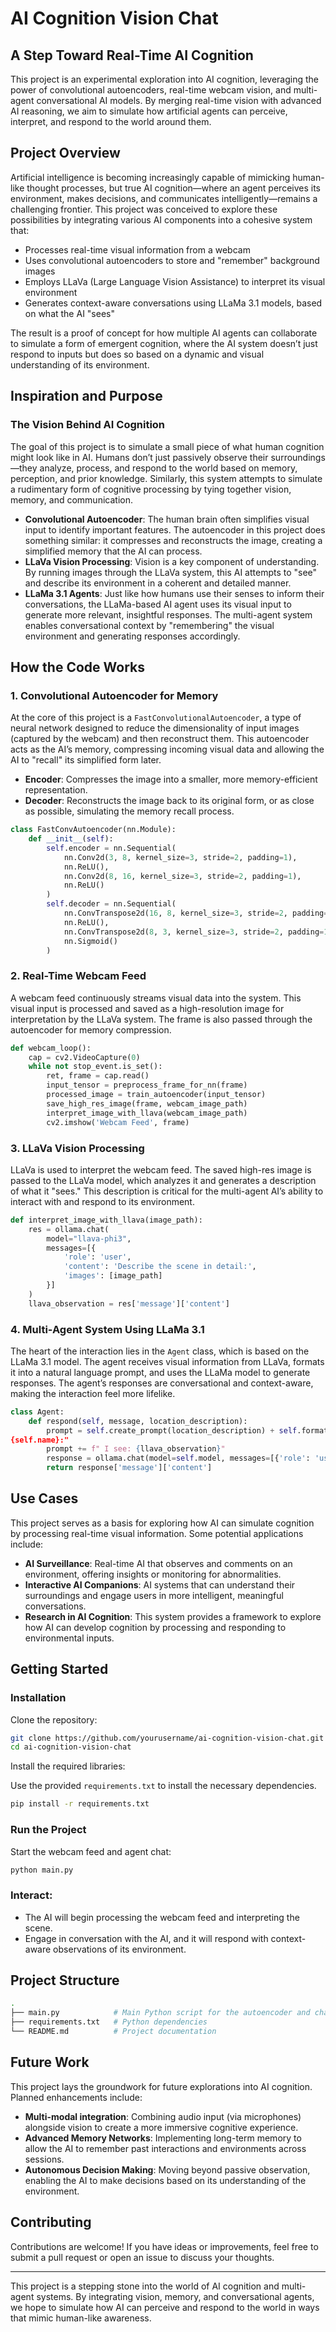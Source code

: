 
# AI Cognition Vision Chat

## A Step Toward Real-Time AI Cognition

This project is an experimental exploration into AI cognition, leveraging the power of convolutional autoencoders, real-time webcam vision, and multi-agent conversational AI models. By merging real-time vision with advanced AI reasoning, we aim to simulate how artificial agents can perceive, interpret, and respond to the world around them.

## Project Overview

Artificial intelligence is becoming increasingly capable of mimicking human-like thought processes, but true AI cognition—where an agent perceives its environment, makes decisions, and communicates intelligently—remains a challenging frontier. This project was conceived to explore these possibilities by integrating various AI components into a cohesive system that:

- Processes real-time visual information from a webcam
- Uses convolutional autoencoders to store and "remember" background images
- Employs LLaVa (Large Language Vision Assistance) to interpret its visual environment
- Generates context-aware conversations using LLaMa 3.1 models, based on what the AI "sees"

The result is a proof of concept for how multiple AI agents can collaborate to simulate a form of emergent cognition, where the AI system doesn’t just respond to inputs but does so based on a dynamic and visual understanding of its environment.

## Inspiration and Purpose

### The Vision Behind AI Cognition

The goal of this project is to simulate a small piece of what human cognition might look like in AI. Humans don’t just passively observe their surroundings—they analyze, process, and respond to the world based on memory, perception, and prior knowledge. Similarly, this system attempts to simulate a rudimentary form of cognitive processing by tying together vision, memory, and communication.

- **Convolutional Autoencoder**: The human brain often simplifies visual input to identify important features. The autoencoder in this project does something similar: it compresses and reconstructs the image, creating a simplified memory that the AI can process.
- **LLaVa Vision Processing**: Vision is a key component of understanding. By running images through the LLaVa system, this AI attempts to "see" and describe its environment in a coherent and detailed manner.
- **LLaMa 3.1 Agents**: Just like how humans use their senses to inform their conversations, the LLaMa-based AI agent uses its visual input to generate more relevant, insightful responses. The multi-agent system enables conversational context by "remembering" the visual environment and generating responses accordingly.

## How the Code Works

### 1. Convolutional Autoencoder for Memory

At the core of this project is a `FastConvolutionalAutoencoder`, a type of neural network designed to reduce the dimensionality of input images (captured by the webcam) and then reconstruct them. This autoencoder acts as the AI’s memory, compressing incoming visual data and allowing the AI to "recall" its simplified form later.

- **Encoder**: Compresses the image into a smaller, more memory-efficient representation.
- **Decoder**: Reconstructs the image back to its original form, or as close as possible, simulating the memory recall process.

```python
class FastConvAutoencoder(nn.Module):
    def __init__(self):
        self.encoder = nn.Sequential(
            nn.Conv2d(3, 8, kernel_size=3, stride=2, padding=1),
            nn.ReLU(),
            nn.Conv2d(8, 16, kernel_size=3, stride=2, padding=1),
            nn.ReLU()
        )
        self.decoder = nn.Sequential(
            nn.ConvTranspose2d(16, 8, kernel_size=3, stride=2, padding=1, output_padding=1),
            nn.ReLU(),
            nn.ConvTranspose2d(8, 3, kernel_size=3, stride=2, padding=1, output_padding=1),
            nn.Sigmoid()
        )
```

### 2. Real-Time Webcam Feed

A webcam feed continuously streams visual data into the system. This visual input is processed and saved as a high-resolution image for interpretation by the LLaVa system. The frame is also passed through the autoencoder for memory compression.

```python
def webcam_loop():
    cap = cv2.VideoCapture(0)
    while not stop_event.is_set():
        ret, frame = cap.read()
        input_tensor = preprocess_frame_for_nn(frame)
        processed_image = train_autoencoder(input_tensor)
        save_high_res_image(frame, webcam_image_path)
        interpret_image_with_llava(webcam_image_path)
        cv2.imshow('Webcam Feed', frame)
```

### 3. LLaVa Vision Processing

LLaVa is used to interpret the webcam feed. The saved high-res image is passed to the LLaVa model, which analyzes it and generates a description of what it "sees." This description is critical for the multi-agent AI’s ability to interact with and respond to its environment.

```python
def interpret_image_with_llava(image_path):
    res = ollama.chat(
        model="llava-phi3",
        messages=[{
            'role': 'user',
            'content': 'Describe the scene in detail:',
            'images': [image_path]
        }]
    )
    llava_observation = res['message']['content']
```

### 4. Multi-Agent System Using LLaMa 3.1

The heart of the interaction lies in the `Agent` class, which is based on the LLaMa 3.1 model. The agent receives visual information from LLaVa, formats it into a natural language prompt, and uses the LLaMa model to generate responses. The agent’s responses are conversational and context-aware, making the interaction feel more lifelike.

```python
class Agent:
    def respond(self, message, location_description):
        prompt = self.create_prompt(location_description) + self.format_conversation_history() + f"User: {message}
{self.name}:"
        prompt += f" I see: {llava_observation}"
        response = ollama.chat(model=self.model, messages=[{'role': 'user', 'content': prompt}])
        return response['message']['content']
```

## Use Cases

This project serves as a basis for exploring how AI can simulate cognition by processing real-time visual information. Some potential applications include:

- **AI Surveillance**: Real-time AI that observes and comments on an environment, offering insights or monitoring for abnormalities.
- **Interactive AI Companions**: AI systems that can understand their surroundings and engage users in more intelligent, meaningful conversations.
- **Research in AI Cognition**: This system provides a framework to explore how AI can develop cognition by processing and responding to environmental inputs.

## Getting Started

### Installation

Clone the repository:

```bash
git clone https://github.com/yourusername/ai-cognition-vision-chat.git
cd ai-cognition-vision-chat
```

Install the required libraries:

Use the provided `requirements.txt` to install the necessary dependencies.

```bash
pip install -r requirements.txt
```

### Run the Project

Start the webcam feed and agent chat:

```bash
python main.py
```

### Interact:

- The AI will begin processing the webcam feed and interpreting the scene.
- Engage in conversation with the AI, and it will respond with context-aware observations of its environment.

## Project Structure

```bash
.
├── main.py            # Main Python script for the autoencoder and chat system
├── requirements.txt   # Python dependencies
└── README.md          # Project documentation
```

## Future Work

This project lays the groundwork for future explorations into AI cognition. Planned enhancements include:

- **Multi-modal integration**: Combining audio input (via microphones) alongside vision to create a more immersive cognitive experience.
- **Advanced Memory Networks**: Implementing long-term memory to allow the AI to remember past interactions and environments across sessions.
- **Autonomous Decision Making**: Moving beyond passive observation, enabling the AI to make decisions based on its understanding of the environment.

## Contributing

Contributions are welcome! If you have ideas or improvements, feel free to submit a pull request or open an issue to discuss your thoughts.

---

This project is a stepping stone into the world of AI cognition and multi-agent systems. By integrating vision, memory, and conversational agents, we hope to simulate how AI can perceive and respond to the world in ways that mimic human-like awareness.
